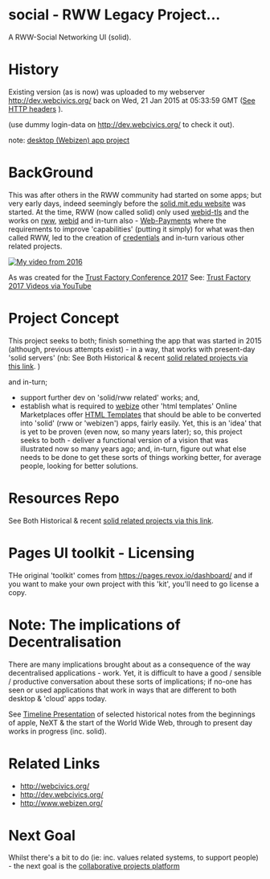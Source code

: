 # social - RWW Legacy Project...
A RWW-Social Networking UI (solid). 

# History
Existing version (as is now) was uploaded to my webserver http://dev.webcivics.org/ back on Wed, 21 Jan 2015 at 05:33:59 GMT ([See HTTP headers](http://dev.webcivics.org/) ). 

(use dummy login-data on http://dev.webcivics.org/ to check it out).

note: [desktop (Webizen) app project](https://github.com/WebCivics/WebizenAppPOCMk1-Beaker_Solid)

# BackGround
This was after others in the RWW community had started on some apps; but very early days, indeed seemingly before the [solid.mit.edu website](https://web.archive.org/web/20160815000000*/https://solid.mit.edu/) was started.  At the time, RWW (now called solid) only used [webid-tls](https://www.w3.org/2005/Incubator/webid/spec/tls/) and the works on [rww](https://lists.w3.org/Archives/Public/public-rww/), [webid](https://lists.w3.org/Archives/Public/public-webid/) and in-turn also - [Web-Payments](https://lists.w3.org/Archives/Public/public-webpayments/) where the requirements to improve 'capabilities' (putting it simply) for what was then called RWW, led to the creation of [credentials](https://lists.w3.org/Archives/Public/public-credentials/) and in-turn various other related projects. 

[![My video from 2016](https://img.youtube.com/vi/e9vROTibKiE/maxresdefault.jpg)](https://youtu.be/e9vROTibKiE)

As was created for the [Trust Factory Conference 2017](https://2017.trustfactory.org/) See: [Trust Factory 2017 Videos via YouTube](https://www.youtube.com/playlist?list=PLCbmz0VSZ_vr9VW6CjOqyYVedHw_Ql2fa) 

# Project Concept

This project seeks to both; finish something the app that was started in 2015 (although, previous attempts exist) - in a way, that works with present-day 'solid servers' (nb: See Both Historical & recent [solid related projects via this link](https://github.com/WebCivics/solid-stuff).  )

and in-turn; 
- support further dev on 'solid/rww related' works; and,
- establish what is required to [webize](https://www.w3.org/community/webize/) other 'html templates'
Online Marketplaces offer [HTML Templates](https://themeforest.net/category/site-templates) that should be able to be converted into 'solid' (rww or 'webizen') apps, fairly easily.  Yet, this is an 'idea' that is yet to be proven (even now, so many years later); so, this project seeks to both - deliver a functional version of a vision that was illustrated now so many years ago; and, in-turn, figure out what else needs to be done to get these sorts of things working better, for average people, looking for better solutions.  

# Resources Repo 

See Both Historical & recent [solid related projects via this link](https://github.com/WebCivics/solid-stuff).   

# Pages UI toolkit - Licensing
THe original 'toolkit' comes from https://pages.revox.io/dashboard/ and if you want to make your own project with this 'kit', you'll need to go license a copy.

# Note: The implications of Decentralisation
There are many implications brought about as a consequence of the way decentralised applications - work.  Yet, it is difficult to have a good / sensible / productive conversation about these sorts of implications; if no-one has seen or used applications that work in ways that are different to both desktop & 'cloud' apps today. 

See [Timeline Presentation](https://cdn.knightlab.com/libs/timeline3/latest/embed/index.html?source=1WXgSplqAB62oMSdwqli_1G3k37c0y6fZkZJLzc5Www8&font=Default&lang=en&hash_bookmark=true&initial_zoom=4&start_at_slide=8&height=800#event-tim-berners-lee-the-future-of-the-web-www94) of selected historical notes from the beginnings of apple, NeXT &amp; the start of the World Wide Web, through to present day works in progress (inc. solid).

# Related Links
- http://webcivics.org/
- http://dev.webcivics.org/
- http://www.webizen.org/ 

# Next Goal
Whilst there's a bit to do (ie: inc. values related systems, to support people) - the next goal is the [collaborative projects platform](https://webcivics.github.io/CooperativeProjects/)
